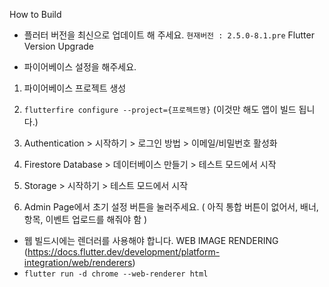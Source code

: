 How to Build

- 플러터 버전을 최신으로 업데이트 해 주세요. `현재버전 : 2.5.0-8.1.pre` 
Flutter Version Upgrade

- 파이어베이스 설정을 해주세요.
1. 파이어베이스 프로젝트 생성
2. `flutterfire configure --project={프로젝트명}`
   (이것만 해도 앱이 빌드 됩니다.)

4. Authentication > 시작하기 > 로그인 방법 > 이메일/비밀번호 활성화
5. Firestore Database > 데이터베이스 만들기 > 테스트 모드에서 시작
6. Storage > 시작하기 > 테스트 모드에서 시작

7. Admin Page에서 초기 설정 버튼을 눌러주세요. ( 아직 통합 버튼이 없어서, 배너, 항목, 이벤트 업로드를 해줘야 함 )

- 웹 빌드시에는 렌더러를 사용해야 합니다.
WEB IMAGE RENDERING (https://docs.flutter.dev/development/platform-integration/web/renderers)
- `flutter run -d chrome --web-renderer html`

